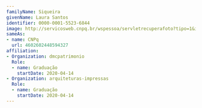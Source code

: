 ```yaml
---
familyName: Siqueira
givenName: Laura Santos
identifier: 0000-0001-5523-6844
image: http://servicosweb.cnpq.br/wspessoa/servletrecuperafoto?tipo=1&id=K8585433U6
sameAs:
- name: CNPq
  url: 4602602448594327
affiliation:
- Organization: dmcpatrimonio
  Role:
  - name: Graduação
    startDate: 2020-04-14
- Organization: arquiteturas-impressas
  Role:
  - name: Graduação
    startDate: 2020-04-14
---
```




